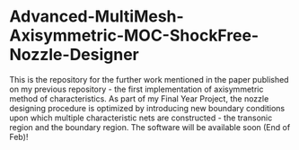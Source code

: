 # Advanced-MultiMesh-Axisymmetric-MOC-ShockFree-Nozzle-Designer
This is the repository for the further work mentioned in the paper published on my previous repository - the first implementation of axisymmetric method of characteristics. As part of my Final Year Project, the nozzle designing procedure is optimized by introducing new boundary conditions upon which multiple characteristic nets are constructed - the transonic region and the boundary region. The software will be available soon (End of Feb)!

